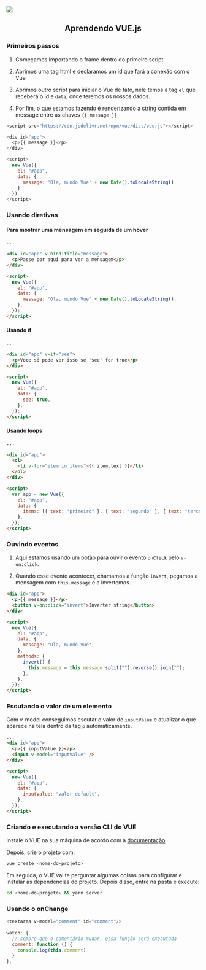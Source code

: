 <img src="https://miro.medium.com/max/3840/0*V2joFeJ1WYYRl8tV.png"/>

<h2 align="center">Aprendendo VUE.js</h2>

### Primeiros passos

1. Começamos importando o frame dentro do primeiro script

2. Abrimos uma tag html e declaramos um id que fará a conexão com o Vue

3. Abrimos outro script para iniciar o Vue de fato, nele temos a tag `el` que receberá o id e `data`, onde teremos os nossos dados.

4. Por fim, o que estamos fazendo é renderizando a string contida em message entre as chaves `{{ message }}`

```javascript
<script src="https://cdn.jsdelivr.net/npm/vue/dist/vue.js"></script>

<div id="app">
  <p>{{ message }}</p>
</div>

<script>
  new Vue({
    el: "#app",
    data: {
      message: 'Ola, mundo Vue' + new Date().toLocaleString()
    }
  })
</script>
```

### Usando diretivas

#### Para mostrar uma mensagem em seguida de um hover

```html
...

<div id="app" v-bind:title="message">
  <p>Passe por aqui para ver a mensagem</p>
</div>

<script>
  new Vue({
    el: "#app",
    data: {
      message: "Ola, mundo Vue" + new Date().toLocaleString(),
    },
  });
</script>
```

#### Usando if

```html
...

<div id="app" v-if="see">
  <p>Voce só pode ver isso se 'see' for true</p>
</div>

<script>
  new Vue({
    el: "#app",
    data: {
      see: true,
    },
  });
</script>
```

#### Usando loops

```html
...

<div id="app">
  <ol>
    <li v-for="item in items">{{ item.text }}</li>
  </ol>
</div>

<script>
  var app = new Vue({
    el: "#app",
    data: {
      items: [{ text: "primeiro" }, { text: "segundo" }, { text: "terceiro" }],
    },
  });
</script>
```

### Ouvindo eventos

1. Aqui estamos usando um botão para ouvir o evento `onClick` pelo `v-on:click`.

2. Quando esse evento acontecer, chamamos a função `invert`, pegamos a mensagem com `this.message` e a invertemos.

```html
<div id="app">
  <p>{{ message }}</p>
  <button v-on:click="invert">Inverter string</button>
</div>

<script>
  new Vue({
    el: "#app",
    data: {
      message: "Ola, mundo Vue",
    },
    methods: {
      invert() {
        this.message = this.message.split("").reverse().join("");
      },
    },
  });
</script>
```

### Escutando o valor de um elemento

Com v-model conseguimos escutar o valor de `inputValue` e atualizar o que aparece na tela dentro da tag `p` automaticamente.

```html
...
<div id="app">
  <p>{{ inputValue }}</p>
  <input v-model="inputValue" />
</div>

<script>
  new Vue({
    el: "#app",
    data: {
      inputValue: "valor default",
    },
  });
</script>
```

### Criando e executando a versão CLI do VUE

Instale o VUE na sua máquina de acordo com a [documentação](https://cli.vuejs.org/guide/installation.html)

Depois, crie o projeto com:

```bash
vue create <nome-do-projeto>
```

Em seguida, o VUE vai te perguntar algumas coisas para configurar e instalar as dependencias do projeto. Depois disso, entre na pasta e execute:

```bash
cd <nome-do-projeto> && yarn server
```

### Usando o onChange 

```javascript
<textarea v-model="comment" id="comment"/>
    
watch: {
  // sempre que o comentário mudar, essa função será executada
  comment: function () {
    console.log(this.comment)
  }
},
```
